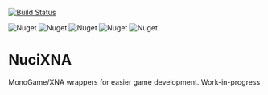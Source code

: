 [![Build Status](https://travis-ci.com/hmlendea/nucixna.svg?branch=master)](https://travis-ci.com/hmlendea/nucixna)

![Nuget](https://img.shields.io/nuget/v/NuciXNA.DataAccess.svg?label=NuciXNA.DataAccess) ![Nuget](https://img.shields.io/nuget/v/NuciXNA.Graphics.svg?label=NuciXNA.Graphics) ![Nuget](https://img.shields.io/nuget/v/NuciXNA.Gui.svg?label=NuciXNA.Gui) ![Nuget](https://img.shields.io/nuget/v/NuciXNA.Input.svg?label=NuciXNA.Input) ![Nuget](https://img.shields.io/nuget/v/NuciXNA.Primitives.svg?label=NuciXNA.Primitives)

# NuciXNA

MonoGame/XNA wrappers for easier game development.
Work-in-progress

